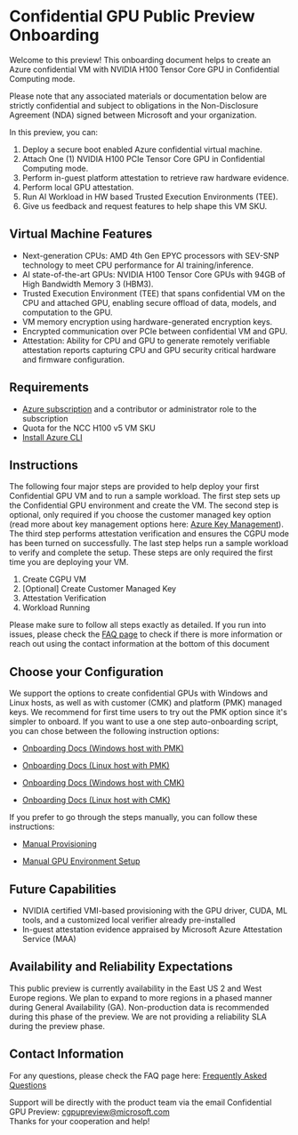 # Confidential GPU Public Preview Onboarding 

Welcome to this preview! This onboarding document helps to create an Azure confidential VM with NVIDIA H100 Tensor Core GPU in Confidential Computing mode.  

Please note that any associated materials or documentation below are strictly confidential and subject to obligations in the Non-Disclosure Agreement (NDA) signed between Microsoft and your organization. 

In this preview, you can:
1. Deploy a secure boot enabled Azure confidential virtual machine. 
2. Attach One (1) NVIDIA H100 PCIe Tensor Core GPU in Confidential Computing mode.
3. Perform in-guest platform attestation to retrieve raw hardware evidence.
4. Perform local GPU attestation.
5. Run AI Workload in HW based Trusted Execution Environments (TEE).
6. Give us feedback and request features to help shape this VM SKU. 

## Virtual Machine Features 

- Next-generation CPUs: AMD 4th Gen EPYC processors with SEV-SNP technology to meet CPU performance for AI training/inference.
- AI state-of-the-art GPUs: NVIDIA H100 Tensor Core GPUs with 94GB of High Bandwidth Memory 3 (HBM3).
- Trusted Execution Environment (TEE) that spans confidential VM on the CPU and attached GPU, enabling secure offload of data, models, and computation to the GPU.
- VM memory encryption using hardware-generated encryption keys.
- Encrypted communication over PCIe between confidential VM and GPU.
- Attestation: Ability for CPU and GPU to generate remotely verifiable attestation reports capturing CPU and GPU security critical hardware and firmware configuration. 

## Requirements 

- [Azure subscription](https://learn.microsoft.com/en-us/azure/cost-management-billing/manage/create-subscription) and a contributor or administrator role to the subscription
- Quota for the NCC H100 v5 VM SKU
- [Install Azure CLI](https://learn.microsoft.com/en-us/cli/azure/install-azure-cli)

## Instructions

The following four major steps are provided to help deploy your first Confidential GPU VM and to run a sample workload. The first step sets up the Confidential GPU environment and create the VM. The second step is optional, only required if you choose the customer managed key option (read more about key management options here: [Azure Key Management](https://learn.microsoft.com/en-us/azure/security/fundamentals/key-management)). The third step performs attestation verification and ensures the CGPU mode has been turned on successfully. The last step helps run a sample workload to verify and complete the setup. These steps are only required the first time you are deploying your VM.

1. Create CGPU VM
2. [Optional] Create Customer Managed Key
4. Attestation Verification
5. Workload Running

Please make sure to follow all steps exactly as detailed. If you run into issues, please check the [FAQ page](Frequently-Asked-Questions.md) to check if there is more information or reach out using the contact information at the bottom of this document

## Choose your Configuration 

We support the options to create confidential GPUs with Windows and Linux hosts, as well as with customer (CMK) and platform (PMK) managed keys. We recommend for first time users to try out the PMK option since it's simpler to onboard. If you want to use a one step auto-onboarding script, you can chose between the following instruction options:

- [Onboarding Docs (Windows host with PMK)](Confidential-GPU-H100-Onboarding-(PMK-for-Windows).md)

- [Onboarding Docs (Linux host with PMK)](Confidential-GPU-H100-Onboarding-(PMK-for-Linux).md)

- [Onboarding Docs (Windows host with CMK)](Confidential-GPU-H100-Onboarding-(CMK-for-Windows).md)

- [Onboarding Docs (Linux host with CMK)](Confidential-GPU-H100-Onboarding-(CMK-for-Linux).md)


If you prefer to go through the steps manually, you can follow these instructions:

- [Manual Provisioning](https://github.com/Azure/az-cgpu-onboarding/blob/main/Confidential-GPU-H100-Manual-Installation-(PMK-for-Windows).md)

- [Manual GPU Environment Setup](https://github.com/Azure/az-cgpu-onboarding/blob/main/Confidential-GPU-H100-Manual-Installation-(PMK-for-Windows).md#upload-package)

## Future Capabilities  

- NVIDIA certified VMI-based provisioning with the GPU driver, CUDA, ML tools, and a customized local verifier already pre-installed
- In-guest attestation evidence appraised by Microsoft Azure Attestation Service (MAA)

## Availability and Reliability Expectations 

This public preview is currently availability in the East US 2 and West Europe regions. We plan to expand to more regions in a phased manner during General Availability (GA).  Non-production data is recommended during this phase of the preview. We are not providing a reliability SLA during the preview phase. 

## Contact Information

For any questions, please check the FAQ page here: [Frequently Asked Questions](Frequently-Asked-Questions.md)

Support will be directly with the product team via the email Confidential GPU Preview: cgpupreview@microsoft.com   
Thanks for your cooperation and help!
